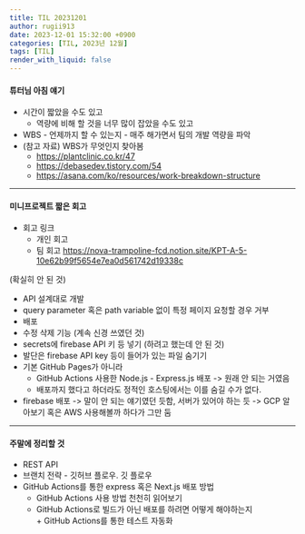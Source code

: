 ```yaml
---
title: TIL 20231201
author: rugii913
date: 2023-12-01 15:32:00 +0900
categories: [TIL, 2023년 12월]
tags: [TIL]
render_with_liquid: false
---
```


#### 튜터님 아침 얘기
<!-- md에서 < >는 링크 기호이므로 막 사용하지 말 것, 사용하려면 이스케이프 <튜터님>(x), \<튜터님\>(o) -->
- 시간이 짧았을 수도 있고  
  - 역량에 비해 할 것을 너무 많이 잡았을 수도 있고  
- WBS - 언제까지 할 수 있는지 - 매주 해가면서 팀의 개발 역량을 파악  
- (참고 자료) WBS가 무엇인지 찾아봄  
  - <https://plantclinic.co.kr/47>
  - <https://debasedev.tistory.com/54>
  - <https://asana.com/ko/resources/work-breakdown-structure>

---
#### 미니프로젝트 짧은 회고  
- 회고 링크
  - 개인 회고
  - 팀 회고 <https://nova-trampoline-fcd.notion.site/KPT-A-5-10e62b99f5654e7ea0d561742d19338c>
  
(확실히 안 된 것)  
- API 설계대로 개발  
- query parameter 혹은 path variable 없이 특정 페이지 요청할 경우 거부  
- 배포  
- 수정 삭제 기능
(계속 신경 쓰였던 것)
- secrets에 firebase API 키 등 넣기
(하려고 했는데 안 된 것)
- 발단은 firebase API key 등이 들어가 있는 파일 숨기기
- 기본 GitHub Pages가 아니라
  - GitHub Actions 사용한 Node.js - Express.js 배포 -> 원래 안 되는 거였음
  - 배포까지 했다고 하더라도 정적인 호스팅에서는 이를 숨길 수가 없다.
- firebase 배포
  -> 말이 안 되는 얘기였던 듯함, 서버가 있어야 하는 듯
  -> GCP 알아보기 혹은 AWS 사용해볼까 하다가 그만 둠

---
#### 주말에 정리할 것
- REST API
- 브랜치 전략 - 깃허브 플로우. 깃 플로우
- GitHub Actions를 통한 express 혹은 Next.js 배포 방법
  - GitHub Actions 사용 방법 천천히 읽어보기
  - GitHub Actions로 빌드가 아닌 배포를 하려면 어떻게 해야하는지  
\+ GitHub Actions를 통한 테스트 자동화
